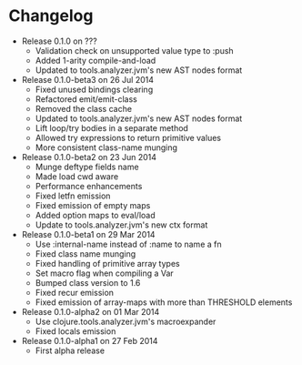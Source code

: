 Changelog
========================================
* Release 0.1.0 on ???
  * Validation check on unsupported value type to :push
  * Added 1-arity compile-and-load
  * Updated to tools.analyzer.jvm's new AST nodes format
* Release 0.1.0-beta3 on 26 Jul 2014
  * Fixed unused bindings clearing
  * Refactored emit/emit-class
  * Removed the class cache
  * Updated to tools.analyzer.jvm's new AST nodes format
  * Lift loop/try bodies in a separate method
  * Allowed try expressions to return primitive values
  * More consistent class-name munging
* Release 0.1.0-beta2 on 23 Jun 2014
  * Munge deftype fields name
  * Made load cwd aware
  * Performance enhancements
  * Fixed letfn emission
  * Fixed emission of empty maps
  * Added option maps to eval/load
  * Update to tools.analyzer.jvm's new ctx format
* Release 0.1.0-beta1 on 29 Mar 2014
  * Use :internal-name instead of :name to name a fn
  * Fixed class name munging
  * Fixed handling of primitive array types
  * Set macro flag when compiling a Var
  * Bumped class version to 1.6
  * Fixed recur emission
  * Fixed emission of array-maps with more than THRESHOLD elements
* Release 0.1.0-alpha2 on 01 Mar 2014
  * Use clojure.tools.analyzer.jvm's macroexpander
  * Fixed locals emission
* Release 0.1.0-alpha1 on 27 Feb 2014
  * First alpha release
